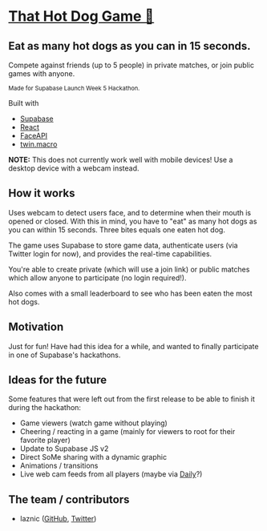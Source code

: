 # [That Hot Dog Game 🌭](https://thathotdoggame.com)

## Eat as many hot dogs as you can in 15 seconds.

Compete against friends (up to 5 people) in private matches, or join public games with anyone.

<sup>Made for Supabase Launch Week 5 Hackathon.</sup> 

Built with
- [Supabase](https://supabase.com)
- [React](https://reactjs.org/)
- [FaceAPI](https://github.com/vladmandic/face-api)
- [twin.macro](https://github.com/ben-rogerson/twin.macro)

**NOTE:** This does not currently work well with mobile devices! Use a desktop device with a webcam instead.

## How it works

Uses webcam to detect users face, and to determine when their mouth is opened or closed.
With this in mind, you have to "eat" as many hot dogs as you can within 15 seconds.
Three bites equals one eaten hot dog. 
 
The game uses Supabase to store game data, authenticate users (via Twitter login for now), and provides the real-time capabilities.

You're able to create private (which will use a join link) or public matches which allow anyone to participate (no login required!).

Also comes with a small leaderboard to see who has been eaten the most hot dogs.

## Motivation

Just for fun! Have had this idea for a while, and wanted to finally participate in one of Supabase's hackathons. 

## Ideas for the future

Some features that were left out from the first release to be able to finish it during the hackathon:

- Game viewers (watch game without playing)
- Cheering / reacting in a game (mainly for viewers to root for their favorite player)
- Update to Supabase JS v2
- Direct SoMe sharing with a dynamic graphic
- Animations / transitions
- Live web cam feeds from all players (maybe via [Daily](https://daily.co)?)

## The team / contributors
- laznic ([GitHub](https://github.com/laznic), [Twitter](https://twitter.com/laznic))
